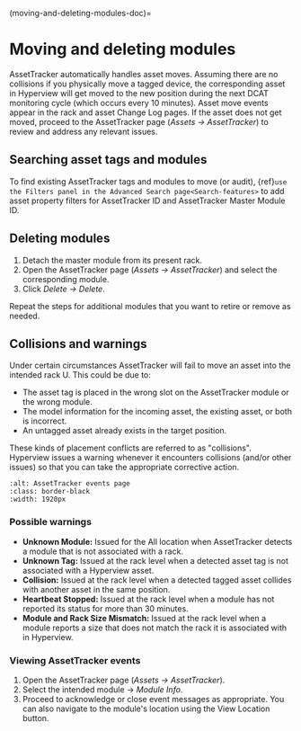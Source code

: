 (moving-and-deleting-modules-doc)=

# Moving and deleting modules

AssetTracker automatically handles asset moves. Assuming there are no collisions if you physically move a tagged device, the corresponding asset in Hyperview will get moved to the new position during the next DCAT monitoring cycle (which occurs every 10 minutes). Asset move events appear in the rack and asset Change Log pages. If the asset does not get moved, proceed to the AssetTracker page (*Assets → AssetTracker*) to review and address any relevant issues.

## Searching asset tags and modules

To find existing AssetTracker tags and modules to move (or audit), {ref}`use the Filters panel in the Advanced Search page<Search-features>` to add asset property filters for AssetTracker ID and AssetTracker Master Module ID.

## Deleting modules

1. Detach the master module from its present rack.
2. Open the AssetTracker page (*Assets → AssetTracker*) and select the corresponding module.
3. Click *Delete → Delete*.

Repeat the steps for additional modules that you want to retire or remove as needed.

## Collisions and warnings

Under certain circumstances AssetTracker will fail to move an asset into the intended rack U. This could be due to:

- The asset tag is placed in the wrong slot on the AssetTracker module or the wrong module.
- The model information for the incoming asset, the existing asset, or both is incorrect.
- An untagged asset already exists in the target position.

These kinds of placement conflicts are referred to as "collisions". Hyperview issues a warning whenever it encounters collisions (and/or other issues) so that you can take the appropriate corrective action.

```{image} ../media/events.png
:alt: AssetTracker events page
:class: border-black
:width: 1920px
```

### Possible warnings

- **Unknown Module:** Issued for the All location when AssetTracker detects a module that is not associated with a rack.
- **Unknown Tag:** Issued at the rack level when a detected asset tag is not associated with a Hyperview asset.
- **Collision:** Issued at the rack level when a detected tagged asset collides with another asset in the same position.
- **Heartbeat Stopped:** Issued at the rack level when a module has not reported its status for more than 30 minutes.
- **Module and Rack Size Mismatch:** Issued at the rack level when a module reports a size that does not match the rack it is associated with in Hyperview.

### Viewing AssetTracker events

1. Open the AssetTracker page (*Assets → AssetTracker*).
2. Select the intended module → *Module Info*.
3. Proceed to acknowledge or close event messages as appropriate. You can also navigate to the module's location using the View Location button.
